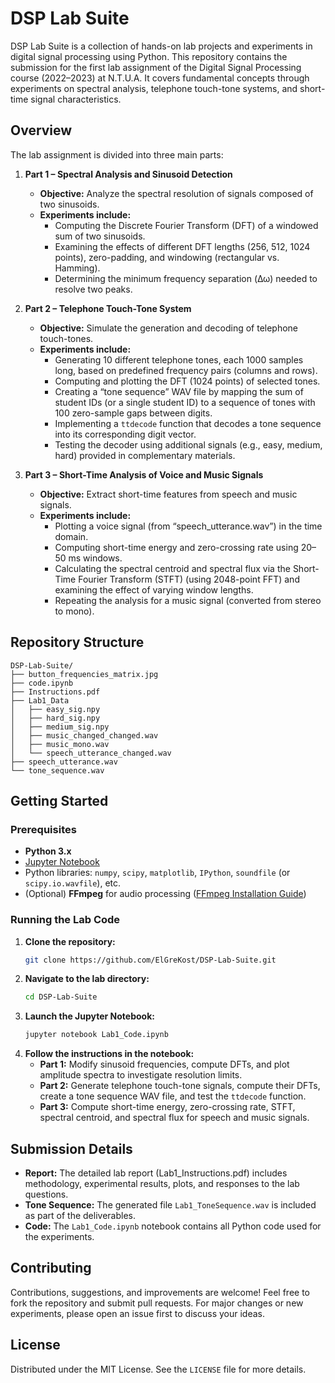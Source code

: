 # DSP Lab Suite

DSP Lab Suite is a collection of hands-on lab projects and experiments in digital signal processing using Python. This repository contains the submission for the first lab assignment of the Digital Signal Processing course (2022–2023) at N.T.U.A. It covers fundamental concepts through experiments on spectral analysis, telephone touch-tone systems, and short-time signal characteristics.

## Overview

The lab assignment is divided into three main parts:

1. **Part 1 – Spectral Analysis and Sinusoid Detection**  
   - **Objective:** Analyze the spectral resolution of signals composed of two sinusoids.  
   - **Experiments include:**  
     - Computing the Discrete Fourier Transform (DFT) of a windowed sum of two sinusoids.  
     - Examining the effects of different DFT lengths (256, 512, 1024 points), zero-padding, and windowing (rectangular vs. Hamming).  
     - Determining the minimum frequency separation (Δω) needed to resolve two peaks.

2. **Part 2 – Telephone Touch-Tone System**  
   - **Objective:** Simulate the generation and decoding of telephone touch-tones.  
   - **Experiments include:**  
     - Generating 10 different telephone tones, each 1000 samples long, based on predefined frequency pairs (columns and rows).  
     - Computing and plotting the DFT (1024 points) of selected tones.  
     - Creating a “tone sequence” WAV file by mapping the sum of student IDs (or a single student ID) to a sequence of tones with 100 zero-sample gaps between digits.  
     - Implementing a `ttdecode` function that decodes a tone sequence into its corresponding digit vector.  
     - Testing the decoder using additional signals (e.g., easy, medium, hard) provided in complementary materials.

3. **Part 3 – Short-Time Analysis of Voice and Music Signals**  
   - **Objective:** Extract short-time features from speech and music signals.  
   - **Experiments include:**  
     - Plotting a voice signal (from “speech_utterance.wav”) in the time domain.  
     - Computing short-time energy and zero-crossing rate using 20–50 ms windows.  
     - Calculating the spectral centroid and spectral flux via the Short-Time Fourier Transform (STFT) (using 2048-point FFT) and examining the effect of varying window lengths.  
     - Repeating the analysis for a music signal (converted from stereo to mono).

## Repository Structure

```
DSP-Lab-Suite/
├── button_frequencies_matrix.jpg  
├── code.ipynb  
├── Instructions.pdf  
├── Lab1_Data  
│   ├── easy_sig.npy  
│   ├── hard_sig.npy  
│   ├── medium_sig.npy  
│   ├── music_changed_changed.wav  
│   ├── music_mono.wav  
│   └── speech_utterance_changed.wav  
├── speech_utterance.wav  
└── tone_sequence.wav
```

## Getting Started

### Prerequisites

- **Python 3.x**  
- [Jupyter Notebook](https://jupyter.org/)  
- Python libraries: `numpy`, `scipy`, `matplotlib`, `IPython`, `soundfile` (or `scipy.io.wavfile`), etc.  
- (Optional) **FFmpeg** for audio processing ([FFmpeg Installation Guide](https://ffmpeg.org/download.html))

### Running the Lab Code

1. **Clone the repository:**
   ```bash
   git clone https://github.com/ElGreKost/DSP-Lab-Suite.git
   ```
2. **Navigate to the lab directory:**
   ```bash
   cd DSP-Lab-Suite
   ```
3. **Launch the Jupyter Notebook:**
   ```bash
   jupyter notebook Lab1_Code.ipynb
   ```
4. **Follow the instructions in the notebook:**  
   - **Part 1:** Modify sinusoid frequencies, compute DFTs, and plot amplitude spectra to investigate resolution limits.  
   - **Part 2:** Generate telephone touch-tone signals, compute their DFTs, create a tone sequence WAV file, and test the `ttdecode` function.  
   - **Part 3:** Compute short-time energy, zero-crossing rate, STFT, spectral centroid, and spectral flux for speech and music signals.

## Submission Details

- **Report:** The detailed lab report (Lab1_Instructions.pdf) includes methodology, experimental results, plots, and responses to the lab questions.  
- **Tone Sequence:** The generated file `Lab1_ToneSequence.wav` is included as part of the deliverables.  
- **Code:** The `Lab1_Code.ipynb` notebook contains all Python code used for the experiments.

## Contributing

Contributions, suggestions, and improvements are welcome! Feel free to fork the repository and submit pull requests. For major changes or new experiments, please open an issue first to discuss your ideas.

## License

Distributed under the MIT License. See the `LICENSE` file for more details.
